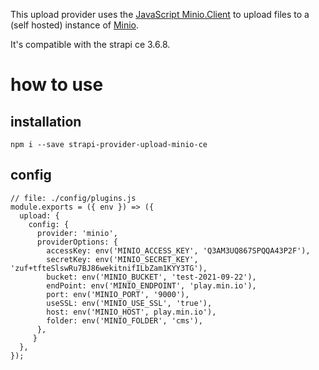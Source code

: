 This upload provider uses the [JavaScript Minio.Client](https://docs.min.io/docs/javascript-client-api-reference.html) to upload files to a (self hosted) instance of [Minio](https://min.io/).

It's compatible with the strapi ce 3.6.8.

# how to use

## installation

`npm i --save strapi-provider-upload-minio-ce`

## config

```
// file: ./config/plugins.js
module.exports = ({ env }) => ({
  upload: {
    config: {
      provider: 'minio',
      providerOptions: {
        accessKey: env('MINIO_ACCESS_KEY', 'Q3AM3UQ867SPQQA43P2F'),
        secretKey: env('MINIO_SECRET_KEY', 'zuf+tfteSlswRu7BJ86wekitnifILbZam1KYY3TG'),
        bucket: env('MINIO_BUCKET', 'test-2021-09-22'),
        endPoint: env('MINIO_ENDPOINT', 'play.min.io'),
        port: env('MINIO_PORT', '9000'),
        useSSL: env('MINIO_USE_SSL', 'true'),
        host: env('MINIO_HOST', play.min.io'),
        folder: env('MINIO_FOLDER', 'cms'),
      },
     }
  },
});
```
